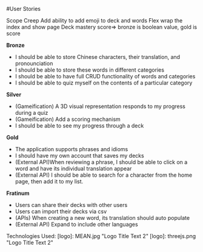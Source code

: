#User Stories

Scope Creep
Add ability to add emoji to deck and words
Flex wrap the index and show page
Deck mastery score=> bronze is boolean value, gold is score


**Bronze**
* I should be able to store Chinese characters, their translation, and pronounciation
* I should be able to store these words in different categories
* I should be able to have full CRUD functionality of words and categories
* I should be able to quiz myself on the contents of a particular category

**Silver**
* (Gameification) A 3D visual representation responds to my progress during a quiz
* (Gameification) Add a scoring mechanism
* I should be able to see my progress through a deck

**Gold**
* The application supports phrases and idioms
* I should have my own account that saves my decks
* (External API)When reviewing a phrase, I should be able to click on a word and have its individual translation appear
* (External API) I should be able to search for a character from the home page, then add it to my list.

**Fratinum**
* Users can share their decks with other users
* Users can import their decks via csv
* (APIs) When creating a new word, its translation should auto populate
* (External API) Expand to include other languages


Technologies Used:
[logo]: MEAN.jpg "Logo Title Text 2"
[logo]: threejs.png "Logo Title Text 2"
